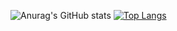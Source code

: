 ![Anurag's GitHub stats](https://github-readme-stats.vercel.app/api?username=xyy9233&count_private=true&&show_icons=true&theme=buefy)
[![Top Langs](https://github-readme-stats.vercel.app/api/top-langs/?username=anuraghazra)](https://github.com/anuraghazra/github-readme-stats)
